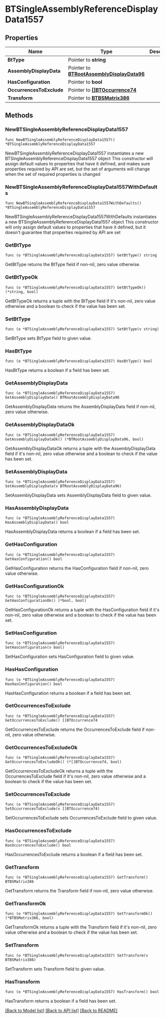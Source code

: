 # BTSingleAssemblyReferenceDisplayData1557

## Properties

Name | Type | Description | Notes
------------ | ------------- | ------------- | -------------
**BtType** | Pointer to **string** |  | [optional] 
**AssemblyDisplayData** | Pointer to [**BTRootAssemblyDisplayData96**](BTRootAssemblyDisplayData96.md) |  | [optional] 
**HasConfiguration** | Pointer to **bool** |  | [optional] 
**OccurrencesToExclude** | Pointer to [**[]BTOccurrence74**](BTOccurrence74.md) |  | [optional] 
**Transform** | Pointer to [**BTBSMatrix386**](BTBSMatrix386.md) |  | [optional] 

## Methods

### NewBTSingleAssemblyReferenceDisplayData1557

`func NewBTSingleAssemblyReferenceDisplayData1557() *BTSingleAssemblyReferenceDisplayData1557`

NewBTSingleAssemblyReferenceDisplayData1557 instantiates a new BTSingleAssemblyReferenceDisplayData1557 object
This constructor will assign default values to properties that have it defined,
and makes sure properties required by API are set, but the set of arguments
will change when the set of required properties is changed

### NewBTSingleAssemblyReferenceDisplayData1557WithDefaults

`func NewBTSingleAssemblyReferenceDisplayData1557WithDefaults() *BTSingleAssemblyReferenceDisplayData1557`

NewBTSingleAssemblyReferenceDisplayData1557WithDefaults instantiates a new BTSingleAssemblyReferenceDisplayData1557 object
This constructor will only assign default values to properties that have it defined,
but it doesn't guarantee that properties required by API are set

### GetBtType

`func (o *BTSingleAssemblyReferenceDisplayData1557) GetBtType() string`

GetBtType returns the BtType field if non-nil, zero value otherwise.

### GetBtTypeOk

`func (o *BTSingleAssemblyReferenceDisplayData1557) GetBtTypeOk() (*string, bool)`

GetBtTypeOk returns a tuple with the BtType field if it's non-nil, zero value otherwise
and a boolean to check if the value has been set.

### SetBtType

`func (o *BTSingleAssemblyReferenceDisplayData1557) SetBtType(v string)`

SetBtType sets BtType field to given value.

### HasBtType

`func (o *BTSingleAssemblyReferenceDisplayData1557) HasBtType() bool`

HasBtType returns a boolean if a field has been set.

### GetAssemblyDisplayData

`func (o *BTSingleAssemblyReferenceDisplayData1557) GetAssemblyDisplayData() BTRootAssemblyDisplayData96`

GetAssemblyDisplayData returns the AssemblyDisplayData field if non-nil, zero value otherwise.

### GetAssemblyDisplayDataOk

`func (o *BTSingleAssemblyReferenceDisplayData1557) GetAssemblyDisplayDataOk() (*BTRootAssemblyDisplayData96, bool)`

GetAssemblyDisplayDataOk returns a tuple with the AssemblyDisplayData field if it's non-nil, zero value otherwise
and a boolean to check if the value has been set.

### SetAssemblyDisplayData

`func (o *BTSingleAssemblyReferenceDisplayData1557) SetAssemblyDisplayData(v BTRootAssemblyDisplayData96)`

SetAssemblyDisplayData sets AssemblyDisplayData field to given value.

### HasAssemblyDisplayData

`func (o *BTSingleAssemblyReferenceDisplayData1557) HasAssemblyDisplayData() bool`

HasAssemblyDisplayData returns a boolean if a field has been set.

### GetHasConfiguration

`func (o *BTSingleAssemblyReferenceDisplayData1557) GetHasConfiguration() bool`

GetHasConfiguration returns the HasConfiguration field if non-nil, zero value otherwise.

### GetHasConfigurationOk

`func (o *BTSingleAssemblyReferenceDisplayData1557) GetHasConfigurationOk() (*bool, bool)`

GetHasConfigurationOk returns a tuple with the HasConfiguration field if it's non-nil, zero value otherwise
and a boolean to check if the value has been set.

### SetHasConfiguration

`func (o *BTSingleAssemblyReferenceDisplayData1557) SetHasConfiguration(v bool)`

SetHasConfiguration sets HasConfiguration field to given value.

### HasHasConfiguration

`func (o *BTSingleAssemblyReferenceDisplayData1557) HasHasConfiguration() bool`

HasHasConfiguration returns a boolean if a field has been set.

### GetOccurrencesToExclude

`func (o *BTSingleAssemblyReferenceDisplayData1557) GetOccurrencesToExclude() []BTOccurrence74`

GetOccurrencesToExclude returns the OccurrencesToExclude field if non-nil, zero value otherwise.

### GetOccurrencesToExcludeOk

`func (o *BTSingleAssemblyReferenceDisplayData1557) GetOccurrencesToExcludeOk() (*[]BTOccurrence74, bool)`

GetOccurrencesToExcludeOk returns a tuple with the OccurrencesToExclude field if it's non-nil, zero value otherwise
and a boolean to check if the value has been set.

### SetOccurrencesToExclude

`func (o *BTSingleAssemblyReferenceDisplayData1557) SetOccurrencesToExclude(v []BTOccurrence74)`

SetOccurrencesToExclude sets OccurrencesToExclude field to given value.

### HasOccurrencesToExclude

`func (o *BTSingleAssemblyReferenceDisplayData1557) HasOccurrencesToExclude() bool`

HasOccurrencesToExclude returns a boolean if a field has been set.

### GetTransform

`func (o *BTSingleAssemblyReferenceDisplayData1557) GetTransform() BTBSMatrix386`

GetTransform returns the Transform field if non-nil, zero value otherwise.

### GetTransformOk

`func (o *BTSingleAssemblyReferenceDisplayData1557) GetTransformOk() (*BTBSMatrix386, bool)`

GetTransformOk returns a tuple with the Transform field if it's non-nil, zero value otherwise
and a boolean to check if the value has been set.

### SetTransform

`func (o *BTSingleAssemblyReferenceDisplayData1557) SetTransform(v BTBSMatrix386)`

SetTransform sets Transform field to given value.

### HasTransform

`func (o *BTSingleAssemblyReferenceDisplayData1557) HasTransform() bool`

HasTransform returns a boolean if a field has been set.


[[Back to Model list]](../README.md#documentation-for-models) [[Back to API list]](../README.md#documentation-for-api-endpoints) [[Back to README]](../README.md)


